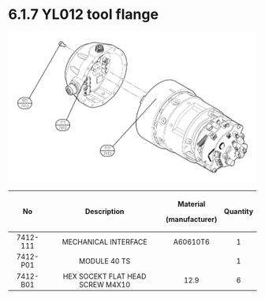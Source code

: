 # 6.1.7 YL012 tool flange

![](../../.gitbook/assets/image141.png)

<table>
  <thead>
    <tr>
      <th style="text-align:center">No</th>
      <th style="text-align:center"><b>Description</b>
      </th>
      <th style="text-align:center">
        <p>Material</p>
        <p>(manufacturer)</p>
      </th>
      <th style="text-align:center">Quantity</th>
    </tr>
  </thead>
  <tbody>
    <tr>
      <td style="text-align:center">7412-111</td>
      <td style="text-align:center">MECHANICAL INTERFACE</td>
      <td style="text-align:center">A60610T6</td>
      <td style="text-align:center">1</td>
    </tr>
    <tr>
      <td style="text-align:center">7412-P01</td>
      <td style="text-align:center">MODULE 40 TS</td>
      <td style="text-align:center"></td>
      <td style="text-align:center">1</td>
    </tr>
    <tr>
      <td style="text-align:center">7412-B01</td>
      <td style="text-align:center">HEX SOCEKT FLAT HEAD SCREW M4X10</td>
      <td style="text-align:center">12.9</td>
      <td style="text-align:center">6</td>
    </tr>
  </tbody>
</table>



